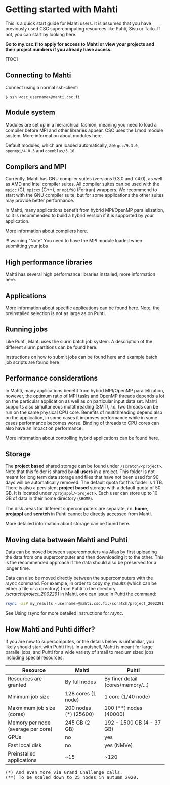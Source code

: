 # Getting started with Mahti

This is a quick start guide for Mahti users. It is assumed that you have
previously used CSC supercomputing resources like Puhti, Sisu or
Taito. If not, you can start by looking
here.

**Go to my.csc.fi to apply for access to Mahti or
view your projects and their project numbers if you already have
access.**

[TOC]

## Connecting to Mahti

Connect using a normal ssh-client:
```
$ ssh <csc_username>@mahti.csc.fi
```

## Module system

Modules are set up in a hierarchical fashion, meaning you need to load
a compiler before MPI and other libraries appear. CSC uses the
Lmod module system. More information
about modules here.

Default modules, which are loaded automatically, are `gcc/9.3.0`,
`openmpi/4.0.3` and `openblas/3.10`.

## Compilers and MPI

Currently, Mahti has GNU compiler suites (versions 9.3.0 and 7.4.0), as
well as AMD and Intel compiler suites. All compiler suites can be used
with the `mpicc` (C), `mpicxx` (C++), or `mpif90` (Fortran)
wrappers. We recommend to start with the GNU compiler suite, but for some
applications the other suites may provide better performance.

In Mahti, many applications benefit from hybrid MPI/OpenMP
parallelization, so it is recommended to build a hybrid version if it
is supported by your application.

More information about compilers here.

!!! warning "Note" 
    You need to have the MPI module loaded when submitting your jobs

## High performance libraries

Mahti has several high performance libraries installed, more
information here.

## Applications

More information about specific applications can be found here.
Note, the preinstalled selection is not as large as on Puhti.

## Running jobs

Like Puhti, Mahti uses the slurm
batch job system. A description of the different slurm partitions can
be found here.

Instructions on how to submit jobs can be found here
and example batch job scripts are found here

## Performance considerations

In Mahti, many applications benefit from hybrid MPI/OpenMP parallelization,
however, the optimum ratio of MPI tasks and OpenMP threads depends a lot
on the particular application as well as on particular input data
set. Mahti supports also simultaneous multithreading (SMT), *i.e.* two threads can be run
on the same physical CPU core. Benefits of multithreading depend also on the
application, in some cases it improves performance while in some cases
performance becomes worse. Binding of threads to CPU cores can also have
an impact on performance. 

More information about controlling hybrid applications can be found
here. 

## Storage

The **project based** shared storage can be found under
`/scratch/<project>`.  Note that this folder is shared by **all
users** in a project. This folder is not meant for long term data
storage and files that have not been used for 90 days will be
automatically removed. The default quota for this folder is 1
TB. There is also a persistent **project based** storage with a
default quota of 50 GB. It is located under
`/projappl/<project>`. Each user can store up to 10 GB of data in
their home directory (`$HOME`).

The disk areas for different supercomputers are separate, *i.e.*
**home**, **projappl** and **scratch** in Puhti cannot be directly
accessed from Mahti.

More detailed information about storage can be found here.

## Moving data between Mahti and Puhti

Data can be moved between supercomputers via
Allas by first uploading 
the data from one supercomputer and then downloading it to the other.
This is the recommended approach if the data should also
be preserved for a longer time.

Data can also be moved directly between the supercomputers with the
_rsync_ command. For example, in order to copy *my_results* (which can be
either a file or a directory) from
Puhti to the directory */scratch/project_2002291* in Mahti, one can
issue in Puhti the command: 
```bash
rsync -azP my_results <username>@mahti.csc.fi:/scratch/project_2002291
```
See Using rsync for more detailed instructions
for *rsync*.

## How Mahti and Puhti differ?

If you are new to supercomputes, or the details below is unfamiliar, you
likely should start with Puhti first.
In a nutshell, Mahti is meant for large parallel jobs, and Puhti for a wide
variety of small to medium sized jobs including special resources.

|Resource                | Mahti           | Puhti                             |
|------------------------|-----------------|-----------------------------------|
|Resources are granted   | By full nodes   | By finer detail (cores/memory/...)|
|Minimum job size        | 128 cores (1 node)| 1 core (1/40 node)              |
|Maxmimum job size (cores) | 200 nodes (*) (25600)| 100 (**) nodes (40000)           |
|Memory per node (average per core) | 245 GB (2 GB)   |  192 - 1500 GB (4 - 37 GB) |
|GPUs                    | no              | yes                               |
|Fast local disk         | no              | yes (NMVe)                        |
|Preinstalled applications |  ~15          | ~120                              |

<pre>
(*) And even more via Grand Challenge calls.
(**) To be scaled down to 25 nodes in autumn 2020.
</pre>
